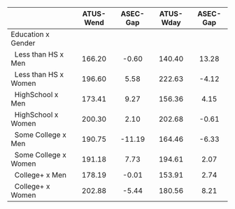 
|                      |    ATUS-Wend |     ASEC-Gap |    ATUS-Wday |     ASEC-Gap |
| -------------------- | :----------: | :----------: | :----------: | :----------: |
| Education x Gender   |              |              |              |              |
| &nbsp;&nbsp;Less than HS x Men |       166.20 |        -0.60 |       140.40 |        13.28 |
| &nbsp;&nbsp;Less than HS x Women |       196.60 |         5.58 |       222.63 |        -4.12 |
| &nbsp;&nbsp;HighSchool x Men |       173.41 |         9.27 |       156.36 |         4.15 |
| &nbsp;&nbsp;HighSchool x Women |       200.30 |         2.10 |       202.68 |        -0.61 |
| &nbsp;&nbsp;Some College x Men |       190.75 |       -11.19 |       164.46 |        -6.33 |
| &nbsp;&nbsp;Some College x Women |       191.18 |         7.73 |       194.61 |         2.07 |
| &nbsp;&nbsp;College+ x Men |       178.19 |        -0.01 |       153.91 |         2.74 |
| &nbsp;&nbsp;College+ x Women |       202.88 |        -5.44 |       180.56 |         8.21 |


